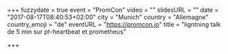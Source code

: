 +++
fuzzydate = true
event = "PromCon"
video = ""
slidesURL = ""
date = "2017-08-17T08:40:53+02:00"
city = "Munich"
country = "Allemagne"
country_emoji = "de"
eventURL = "https://promcon.io"
title = "ligntning talk de 5 min sur pt-heartbeat et prometheus"

+++

